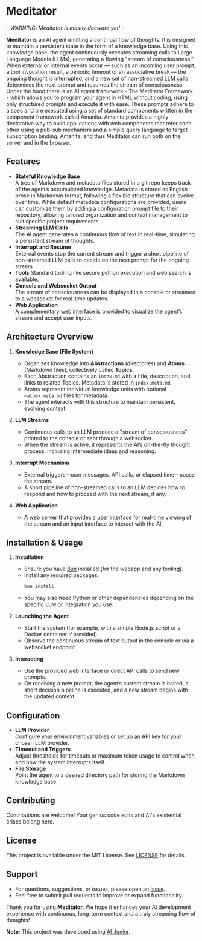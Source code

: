 # Meditator

*- WARNING: Meditator is mostly docware yet! -*

**Meditator** is an AI agent emitting a continual flow of thoughts. It is designed to maintain a persistent state in the form of a knowledge base. Using this knowledge base, the agent continuously executes streaming calls to Large Language Models (LLMs), generating a flowing "stream of consciousness." When external or internal events occur — such as an incoming user prompt, a tool invocation result, a periodic timeout or an associative break — the ongoing thought is interrupted, and a new set of non-streamed LLM calls determines the next prompt and resumes the stream of consciousness. Under the hood there is an AI agent framework - The Meditator Framework - which allows you to program your agent in HTML without coding, using only structured prompts and execute it with ease. These prompts adhere to a spec and are executed using a set of standard components written in the component framework called Amanita. Amanita provides a highly declarative way to build applications with web components that refer each other using a pub-sub mechanism and a simple query language to target subscription binding. Amanita, and thus Meditator can run both on the server and in the browser.

## Features

- **Stateful Knowledge Base**  
  A tree of Markdown and metadata files stored in a git repo keeps track of the agent’s accumulated knowledge. Metadata is stored as English prose in Markdown format, following a flexible structure that can evolve over time. While default metadata configurations are provided, users can customize them by adding a configuration prompt file to their repository, allowing tailored organization and context management to suit specific project requirements.  
- **Streaming LLM Calls**  
  The AI agent generates a continuous flow of text in real-time, simulating a persistent stream of thoughts.  
- **Interrupt and Resume**  
  External events stop the current stream and trigger a short pipeline of non-streamed LLM calls to decide on the next prompt for the ongoing stream.
- **Tools**
  Standard tooling like secure python execution and web search is available.
- **Console and Websocket Output**  
  The stream of consciousness can be displayed in a console or streamed to a websocket for real-time updates.  
- **Web Application**  
  A complementary web interface is provided to visualize the agent’s stream and accept user inputs.

## Architecture Overview

1. **Knowledge Base (File System)**  
   - Organizes knowledge into **Abstractions** (directories) and **Atoms** (Markdown files), collectively called **Topics**.  
   - Each Abstraction contains an `index.md` with a title, description, and links to related Topics. Metadata is stored in `index.meta.md`.  
   - Atoms represent individual knowledge units with optional `<atom>.meta.md` files for metadata.  
   - The agent interacts with this structure to maintain persistent, evolving context.  

2. **LLM Streams**  
   - Continuous calls to an LLM produce a "stream of consciousness" printed to the console or sent through a websocket.  
   - When the stream is active, it represents the AI’s on-the-fly thought process, including intermediate ideas and reasoning.  

3. **Interrupt Mechanism**  
   - External triggers—user messages, API calls, or elapsed time—pause the stream.  
   - A short pipeline of non-streamed calls to an LLM decides how to respond and how to proceed with the next stream, if any.  

4. **Web Application**  
   - A web server that provides a user interface for real-time viewing of the stream and an input interface to interact with the AI.  

## Installation & Usage

1. **Installation**  
   - Ensure you have [Bun](https://bun.sh) installed (for the webapp and any tooling).  
   - Install any required packages:  
     ```bash
     bun install
     ```
   - You may also need Python or other dependencies depending on the specific LLM or integration you use.

2. **Launching the Agent**  
   - Start the system (for example, with a simple Node.js script or a Docker container if provided).  
   - Observe the continuous stream of text output in the console or via a websocket endpoint.

3. **Interacting**  
   - Use the provided web interface or direct API calls to send new prompts.  
   - On receiving a new prompt, the agent’s current stream is halted, a short decision pipeline is executed, and a new stream begins with the updated context.

## Configuration

- **LLM Provider**  
  Configure your environment variables or set up an API key for your chosen LLM provider.  
- **Timeout and Triggers**  
  Adjust thresholds for timeouts or maximum token usage to control when and how the system interrupts itself.  
- **File Storage**  
  Point the agent to a desired directory path for storing the Markdown knowledge base.

## Contributing

Contributions are welcome! Your genius code edits and AI's existential crises belong here.

## License

This project is available under the MIT License. See [LICENSE](./LICENSE) for details.

## Support

- For questions, suggestions, or issues, please open an [Issue](../../issues).  
- Feel free to submit pull requests to improve or expand functionality.

Thank you for using **Meditator**. We hope it enhances your AI development experience with continuous, long-term context and a truly streaming flow of thoughts!

**Note**: This project was developed using [AI Junior](https://aijunior.dev).

